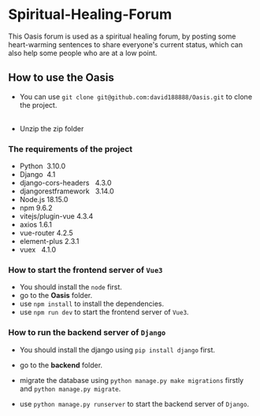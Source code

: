 # Spiritual-Healing-Forum
This Oasis forum is used as a spiritual healing forum, by posting some heart-warming sentences to share everyone's current status, which can also help some people who are at a low point.


## How to use the Oasis

* You can use `git clone git@github.com:david188888/Oasis.git` to clone the project.<br>&emsp;

* Unzip the zip folder



### The requirements of the project
* Python &nbsp;3.10.0
* Django &nbsp;4.1
* django-cors-headers      &nbsp; 4.3.0
* djangorestframework     &nbsp;  3.14.0
* Node.js&nbsp;18.15.0
* npm&nbsp;9.6.2
* vitejs/plugin-vue&nbsp;4.3.4
* axios&nbsp;1.6.1
* vue-router&nbsp;4.2.5
* element-plus&nbsp;2.3.1
* vuex &nbsp; 4.1.0




 ### How to start the frontend server of `Vue3`
 * You should install the `node` first.
 * go to the __Oasis__ folder.
 * use `npm install` to install the dependencies.
 * use `npm run dev` to start the frontend server of `Vue3`.



### How to run the backend server of `Django`
* You should install the django using `pip install django` first.
* go to the __backend__ folder.
* migrate the database using `python manage.py make migrations` firstly and `python manage.py migrate`.

* use `python manage.py runserver` to start the backend server of `Django`.





